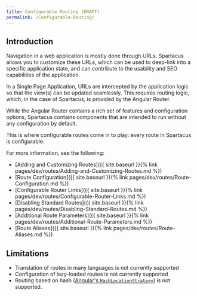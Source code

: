 ```yaml
---
title: Configurable Routing (DRAFT)
permalink: /Configurable-Routing/
---
```


## Introduction

Navigation in a web application is mostly done through URLs. Spartacus allows you to customize these URLs, which can be used to deep-link into a specific application state, and can contribute to the usability and SEO capabilities of the application.

In a Single Page Application, URLs are intercepted by the application logic so that the view(s) can be updated seamlessly. This requires routing logic, which, in the case of Spartacus, is provided by the Angular Router.

While the Angular Router contains a rich set of features and configuration options, Spartacus contains components that are intended to run without any configuration by default.

This is where configurable routes come in to play: every route in Spartacus is configurable.

For more information, see the following:

- [Adding and Customizing Routes]({{ site.baseurl }}{% link pages/dev/routes/Adding-and-Customizing-Routes.md %})
- [Route Configuration]({{ site.baseurl }}{% link pages/dev/routes/Route-Configuration.md %})
- [Configurable Router Links]({{ site.baseurl }}{% link pages/dev/routes/Configurable-Router-Links.md %})
- [Disabling Standard Routes]({{ site.baseurl }}{% link pages/dev/routes/Disabling-Standard-Routes.md %})
- [Additional Route Parameters]({{ site.baseurl }}{% link pages/dev/routes/Additional-Route-Parameters.md %})
- [Route Aliases]({{ site.baseurl }}{% link pages/dev/routes/Route-Aliases.md %})

## Limitations

- Translation of routes in many languages is not currently supported
- Configuration of lazy-loaded routes is not currently supported
- Routing based on hash ([Angular's `HashLocationStrategy`](https://angular.io/guide/router#appendix-locationstrategy-and-browser-url-styles)) is not supported.
